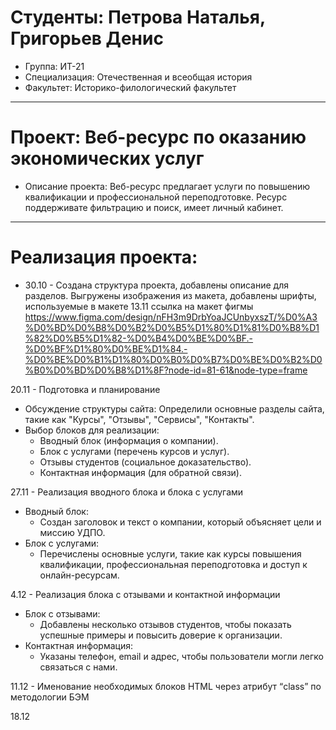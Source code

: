 # Студенты: Петрова Наталья, Григорьев Денис
- Группа: ИТ-21
- Специализация: Отечественная и всеобщая история
- Факультет: Историко-филологический факультет
---
# Проект: Веб-ресурс по оказанию экономических услуг
- Описание проекта: Веб-ресурс предлагает услуги по повышению квалификации и профессиональной переподготовке. Ресурс поддерживате фильтрацию и поиск, имеет личный кабинет. 
---
# Реализация проекта: 
- 30.10 - Создана структура проекта, добавлены описание для разделов. Выгружены изображения из макета, добавлены шрифты, используемые в макете
13.11 ссылка на макет фигмы https://www.figma.com/design/nFH3m9DrbYoaJCUnbyxszT/%D0%A3%D0%BD%D0%B8%D0%B2%D0%B5%D1%80%D1%81%D0%B8%D1%82%D0%B5%D1%82-%D0%B4%D0%BE%D0%BF.-%D0%BF%D1%80%D0%BE%D1%84.-%D0%BE%D0%B1%D1%80%D0%B0%D0%B7%D0%BE%D0%B2%D0%B0%D0%BD%D0%B8%D1%8F?node-id=81-61&node-type=frame

20.11 - Подготовка и планирование
- Обсуждение структуры сайта: Определили основные разделы сайта, такие как "Курсы", "Отзывы", "Сервисы", "Контакты".
- Выбор блоков для реализации:
  - Вводный блок (информация о компании).
  - Блок с услугами (перечень курсов и услуг).
  - Отзывы студентов (социальное доказательство).
  - Контактная информация (для обратной связи).

27.11 - Реализация вводного блока и блока с услугами
- Вводный блок: 
  - Создан заголовок и текст о компании, который объясняет цели и миссию УДПО.
- Блок с услугами: 
  - Перечислены основные услуги, такие как курсы повышения квалификации, профессиональная переподготовка и доступ к онлайн-ресурсам.
  
4.12 - Реализация блока с отзывами и контактной информации
- Блок с отзывами:
  - Добавлены несколько отзывов студентов, чтобы показать успешные примеры и повысить доверие к организации.
- Контактная информация:
  - Указаны телефон, email и адрес, чтобы пользователи могли легко связаться с нами.

11.12 - Именование необходимых блоков HTML через атрибут “class” по методологии БЭМ

18.12 